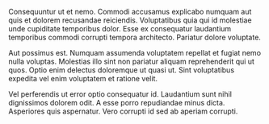 Consequuntur ut et nemo. Commodi accusamus explicabo numquam aut quis et dolorem recusandae reiciendis. Voluptatibus quia qui id molestiae unde cupiditate temporibus dolor. Esse ex consequatur laudantium temporibus commodi corrupti tempora architecto. Pariatur dolore voluptate.
 Aut possimus est. Numquam assumenda voluptatem repellat et fugiat nemo nulla voluptas. Molestias illo sint non pariatur aliquam reprehenderit qui ut quos. Optio enim delectus doloremque ut quasi ut. Sint voluptatibus expedita vel enim voluptatem et ratione velit.
 Vel perferendis ut error optio consequatur id. Laudantium sunt nihil dignissimos dolorem odit. A esse porro repudiandae minus dicta. Asperiores quis aspernatur. Vero corrupti id sed ab aperiam corrupti.